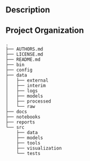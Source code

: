 # 

Description
-----------



Project Organization
--------------------

    .
    ├── AUTHORS.md
    ├── LICENSE.md
    ├── README.md
    ├── bin
    ├── config
    ├── data    
    │   ├── external
    │   ├── interim
    │   ├── logs
    │   ├── models
    │   ├── processed
    │   └── raw    
    ├── docs
    ├── notebooks
    ├── reports
    └── src
        ├── data
        ├── models
        ├── tools
        ├── visualization
        └── tests
